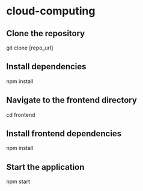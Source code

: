 # cloud-computing

## Clone the repository
git clone [repo_url]

## Install dependencies
npm install

## Navigate to the frontend directory
cd frontend

## Install frontend dependencies
npm install

## Start the application
npm start
